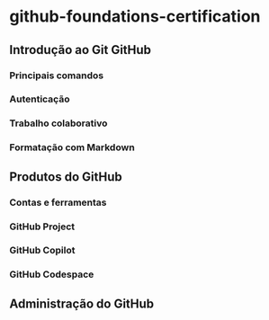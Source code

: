 # github-foundations-certification

  ## Introdução ao Git GitHub
  ### Principais comandos
  ### Autenticação
  ### Trabalho colaborativo
  ### Formatação com Markdown
  
  ## Produtos do GitHub
  ### Contas e ferramentas
  ### GitHub Project
  ### GitHub Copilot
  ### GitHub Codespace
  
  ## Administração do GitHub
